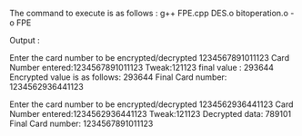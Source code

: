 The command to execute is as follows : g++ FPE.cpp DES.o bitoperation.o -o FPE

Output :

Enter the card number to be encrypted/decrypted 1234567891011123 Card Number entered:1234567891011123 Tweak:121123 final value : 293644 Encrypted value is as follows: 293644 Final Card number: 1234562936441123

Enter the card number to be encrypted/decrypted 1234562936441123 Card Number entered:1234562936441123 Tweak:121123 Decrypted data: 789101 Final Card number: 1234567891011123